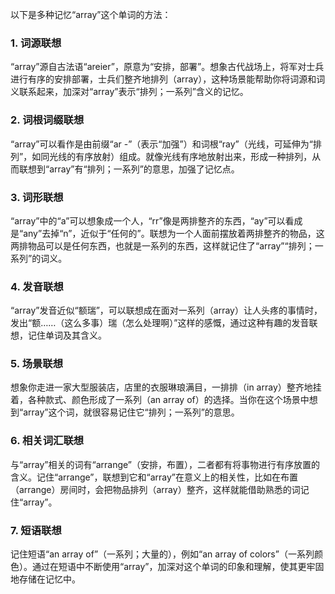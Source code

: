 以下是多种记忆“array”这个单词的方法：
### 1. 词源联想
“array”源自古法语“areier”，原意为“安排，部署”。想象古代战场上，将军对士兵进行有序的安排部署，士兵们整齐地排列（array），这种场景能帮助你将词源和词义联系起来，加深对“array”表示“排列；一系列”含义的记忆。

### 2. 词根词缀联想
“array”可以看作是由前缀“ar -”（表示“加强”）和词根“ray”（光线，可延伸为“排列”，如同光线的有序放射）组成。就像光线有序地放射出来，形成一种排列，从而联想到“array”有“排列；一系列”的意思，加强了记忆点。

### 3. 词形联想
“array”中的“a”可以想象成一个人，“rr”像是两排整齐的东西，“ay”可以看成是“any”去掉“n”，近似于“任何的”。联想为一个人面前摆放着两排整齐的物品，这两排物品可以是任何东西，也就是一系列的东西，这样就记住了“array”“排列；一系列”的词义。

### 4. 发音联想
“array”发音近似“额瑞”，可以联想成在面对一系列（array）让人头疼的事情时，发出“额……（这么多事）瑞（怎么处理啊）”这样的感慨，通过这种有趣的发音联想，记住单词及其含义。

### 5. 场景联想
想象你走进一家大型服装店，店里的衣服琳琅满目，一排排（in array）整齐地挂着，各种款式、颜色形成了一系列（an array of）的选择。当你在这个场景中想到“array”这个词，就很容易记住它“排列；一系列”的意思。

### 6. 相关词汇联想
与“array”相关的词有“arrange”（安排，布置），二者都有将事物进行有序放置的含义。记住“arrange”，联想到它和“array”在意义上的相关性，比如在布置（arrange）房间时，会把物品排列（array）整齐，这样就能借助熟悉的词记住“array”。

### 7. 短语联想
记住短语“an array of”（一系列；大量的），例如“an array of colors”（一系列颜色）。通过在短语中不断使用“array”，加深对这个单词的印象和理解，使其更牢固地存储在记忆中。 